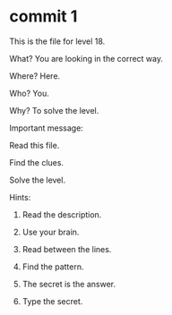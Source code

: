 # commit 1

This is the file for level 18.

What? You are looking in the correct way.

Where? Here.

Who? You.

Why? To solve the level.

Important message:

Read this file.

Find the clues.

Solve the level.

Hints:

1. Read the description.

2. Use your brain.

3. Read between the lines.

4. Find the pattern.

5. The secret is the answer.
6. Type the secret.
